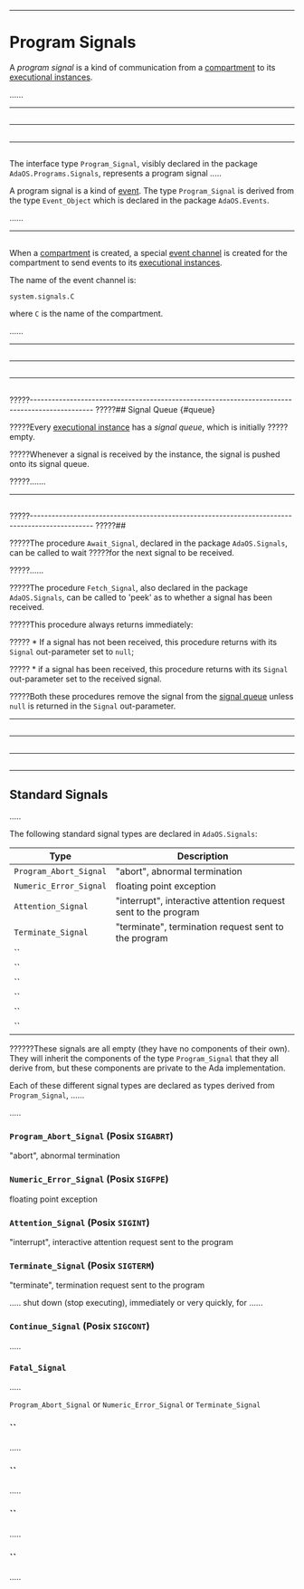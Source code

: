 -----------------------------------------------------------------------------------------------
# Program Signals

A _program signal_ is a kind of communication from a [compartment](../programs/compart.md) to
its [executional instances](../programs/instances.md). 

......




-----------------------------------------------------------------------------------------------
## 




-----------------------------------------------------------------------------------------------
## 




-----------------------------------------------------------------------------------------------
## 

The interface type `Program_Signal`, visibly declared in the package `AdaOS.Programs.Signals`,
represents a program signal .....

A program signal is a kind of [event](events.md). The type `Program_Signal` is derived from the
type `Event_Object` which is declared in the package `AdaOS.Events`. 

......




-----------------------------------------------------------------------------------------------
## 

When a [compartment](../programs/compart.md) is created, a special
[event channel](../events/events.md#chan) is created for the compartment to send events to its
[executional instances](../programs/instances.md). 

The name of the event channel is:

    system.signals.C

where `C` is the name of the compartment.

......




-----------------------------------------------------------------------------------------------
## 




-----------------------------------------------------------------------------------------------
## 




-----------------------------------------------------------------------------------------------
## 




?????-----------------------------------------------------------------------------------------------
?????## Signal Queue {#queue}

?????Every [executional instance](../rtc/instances.md) has a _signal queue_, which is initially 
?????empty. 

?????Whenever a signal is received by the instance, the signal is pushed onto its signal queue.

?????.......




-----------------------------------------------------------------------------------------------
## 




?????-----------------------------------------------------------------------------------------------
?????## 

?????The procedure `Await_Signal`, declared in the package `AdaOS.Signals`, can be called to wait 
?????for the next signal to be received. 

?????......




?????The procedure `Fetch_Signal`, also declared in the package `AdaOS.Signals`, can be called to 
'peek' as to whether a signal has been received. 

?????This procedure always returns immediately: 

????? * If a signal has not been received, this procedure returns with its `Signal` out-parameter 
   set to `null`; 
   
????? * if a signal has been received, this procedure returns with its `Signal` out-parameter 
   set to the received signal. 

?????Both these procedures remove the signal from the [signal queue](#queue) unless `null` is 
returned in the `Signal` out-parameter. 



-----------------------------------------------------------------------------------------------
## 




-----------------------------------------------------------------------------------------------
## 




-----------------------------------------------------------------------------------------------
## 






-----------------------------------------------------------------------------------------------
## Standard Signals

.....

The following standard signal types are declared in `AdaOS.Signals`:

| Type                   | Description 
| ---------------------- | --------------------------------------------------------------------
| `Program_Abort_Signal` | "abort", abnormal termination 
| `Numeric_Error_Signal` | floating point exception 
| `Attention_Signal`     | "interrupt", interactive attention request sent to the program 
| `Terminate_Signal`     | "terminate", termination request sent to the program 
| `` |  
| `` |  
| `` |  
| `` |  
| `` |  
| `` |  

??????These signals are all empty (they have no components of their own). They will inherit the
components of the type `Program_Signal` that they all derive from, but these components are
private to the Ada implementation. 



Each of these different signal types are declared as types derived from `Program_Signal`, ......



.....







### `Program_Abort_Signal` (Posix `SIGABRT`)

"abort", abnormal termination


### `Numeric_Error_Signal` (Posix `SIGFPE`)

floating point exception



### `Attention_Signal` (Posix `SIGINT`)

"interrupt", interactive attention request sent to the program


### `Terminate_Signal` (Posix `SIGTERM`)

"terminate", termination request sent to the program

..... shut down (stop executing), immediately or very quickly, for ......


### `Continue_Signal` (Posix `SIGCONT`)

.....


### `Fatal_Signal`

.....

`Program_Abort_Signal` or `Numeric_Error_Signal` or `Terminate_Signal`


### ``

.....


### ``

.....


### ``

.....


### ``

.....






